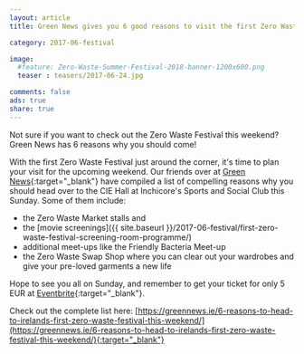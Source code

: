 ```yaml
---
layout: article
title: Green News gives you 6 good reasons to visit the first Zero Waste Festival

category: 2017-06-festival

image:
  #feature: Zero-Waste-Summer-Festival-2018-banner-1200x600.png
  teaser : teasers/2017-06-24.jpg

comments: false
ads: true
share: true
---
```


Not sure if you want to check out the Zero Waste Festival this weekend? Green News has 6 reasons why you should come!

With the first Zero Waste Festival just around the corner, it's time to plan your visit for the upcoming weekend. Our friends over at [Green News](https://greennews.ie/){:target="_blank"} have compiled a list of compelling reasons why you should head over to the CIE Hall at Inchicore's Sports and Social Club this Sunday. Some of them include:

- the Zero Waste Market stalls and 
- the [movie screenings]({{ site.baseurl }}/2017-06-festival/first-zero-waste-festival-screening-room-programme/)
- additional meet-ups like the Friendly Bacteria Meet-up
- the Zero Waste Swap Shop where you can clear out your wardrobes and give your pre-loved garments a new life

Hope to see you all on Sunday, and remember to get your ticket for only 5 EUR at [Eventbrite](https://www.eventbrite.ie/e/zero-waste-festival-tickets-35020450109){:target="_blank"}.

Check out the complete list here: [https://greennews.ie/6-reasons-to-head-to-irelands-first-zero-waste-festival-this-weekend/](https://greennews.ie/6-reasons-to-head-to-irelands-first-zero-waste-festival-this-weekend/){:target="_blank"}





